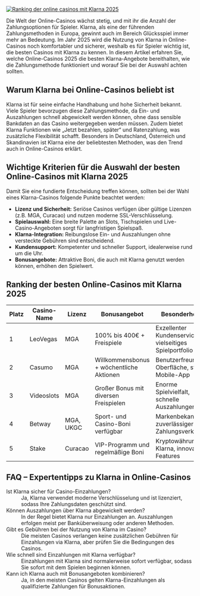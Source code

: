 [![Ranking der online casinos mit Klarna 2025](https://123-caf.pages.dev/gitsignup.png)](https://vrmoo.ru/Bt82HjjY)

<p>Die Welt der Online-Casinos wächst stetig, und mit ihr die Anzahl der Zahlungsoptionen für Spieler. Klarna, als eine der führenden Zahlungsmethoden in Europa, gewinnt auch im Bereich Glücksspiel immer mehr an Bedeutung. Im Jahr 2025 wird die Nutzung von Klarna in Online-Casinos noch komfortabler und sicherer, weshalb es für Spieler wichtig ist, die besten Casinos mit Klarna zu kennen. In diesem Artikel erfahren Sie, welche Online-Casinos 2025 die besten Klarna-Angebote bereithalten, wie die Zahlungsmethode funktioniert und worauf Sie bei der Auswahl achten sollten.</p>  <h2>Warum Klarna bei Online-Casinos beliebt ist</h2> <p>Klarna ist für seine einfache Handhabung und hohe Sicherheit bekannt. Viele Spieler bevorzugen diese Zahlungsmethode, da Ein- und Auszahlungen schnell abgewickelt werden können, ohne dass sensible Bankdaten an das Casino weitergegeben werden müssen. Zudem bietet Klarna Funktionen wie „Jetzt bezahlen, später“ und Ratenzahlung, was zusätzliche Flexibilität schafft. Besonders in Deutschland, Österreich und Skandinavien ist Klarna eine der beliebtesten Methoden, was den Trend auch in Online-Casinos erklärt.</p>  <h2>Wichtige Kriterien für die Auswahl der besten Online-Casinos mit Klarna 2025</h2> <p>Damit Sie eine fundierte Entscheidung treffen können, sollten bei der Wahl eines Klarna-Casinos folgende Punkte beachtet werden:</p> <ul>   <li><strong>Lizenz und Sicherheit:</strong> Seriöse Casinos verfügen über gültige Lizenzen (z.B. MGA, Curacao) und nutzen moderne SSL-Verschlüsselung.</li>   <li><strong>Spielauswahl:</strong> Eine breite Palette an Slots, Tischspielen und Live-Casino-Angeboten sorgt für langfristigen Spielspaß.</li>   <li><strong>Klarna-Integration:</strong> Reibungslose Ein- und Auszahlungen ohne versteckte Gebühren sind entscheidend.</li>   <li><strong>Kundensupport:</strong> Kompetenter und schneller Support, idealerweise rund um die Uhr.</li>   <li><strong>Bonusangebote:</strong> Attraktive Boni, die auch mit Klarna genutzt werden können, erhöhen den Spielwert.</li> </ul>  <h2>Ranking der besten Online-Casinos mit Klarna 2025</h2> <table>   <thead>     <tr>       <th>Platz</th>       <th>Casino-Name</th>       <th>Lizenz</th>       <th>Bonusangebot</th>       <th>Besonderheiten</th>     </tr>   </thead>   <tbody>     <tr>       <td>1</td>       <td>LeoVegas</td>       <td>MGA</td>       <td>100% bis 400€ + Freispiele</td>       <td>Exzellenter Kundenservice, vielseitiges Spielportfolio</td>     </tr>     <tr>       <td>2</td>       <td>Casumo</td>       <td>MGA</td>       <td>Willkommensbonus + wöchentliche Aktionen</td>       <td>Benutzerfreundliche Oberfläche, starke Mobile-App</td>     </tr>     <tr>       <td>3</td>       <td>Videoslots</td>       <td>MGA</td>       <td>Großer Bonus mit diversen Freispielen</td>       <td>Enorme Spielvielfalt, schnelle Auszahlungen</td>     </tr>     <tr>       <td>4</td>       <td>Betway</td>       <td>MGA, UKGC</td>       <td>Sport- und Casino-Boni verfügbar</td>       <td>Markenbekanntheit, zuverlässiger Zahlungsverkehr</td>     </tr>     <tr>       <td>5</td>       <td>Stake</td>       <td>Curacao</td>       <td>VIP-Programm und regelmäßige Boni</td>       <td>Kryptowährungen + Klarna, innovative Features</td>     </tr>   </tbody> </table>  <h2>FAQ – Expertentipps zu Klarna in Online-Casinos</h2> <dl>   <dt>Ist Klarna sicher für Casino-Einzahlungen?</dt>   <dd>Ja, Klarna verwendet moderne Verschlüsselung und ist lizenziert, sodass Ihre Zahlungsdaten geschützt sind.</dd>    <dt>Können Auszahlungen über Klarna abgewickelt werden?</dt>   <dd>In der Regel bietet Klarna nur Einzahlungen an. Auszahlungen erfolgen meist per Banküberweisung oder anderen Methoden.</dd>    <dt>Gibt es Gebühren bei der Nutzung von Klarna im Casino?</dt>   <dd>Die meisten Casinos verlangen keine zusätzlichen Gebühren für Einzahlungen via Klarna, aber prüfen Sie die Bedingungen des Casinos.</dd>    <dt>Wie schnell sind Einzahlungen mit Klarna verfügbar?</dt>   <dd>Einzahlungen mit Klarna sind normalerweise sofort verfügbar, sodass Sie sofort mit dem Spielen beginnen können.</dd>    <dt>Kann ich Klarna auch mit Bonusangeboten kombinieren?</dt>   <dd>Ja, in den meisten Casinos gelten Klarna-Einzahlungen als qualifizierte Zahlungen für Bonusaktionen.</dd> </dl>